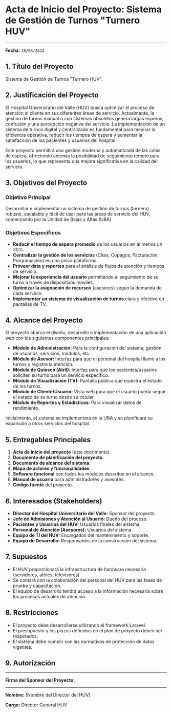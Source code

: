 # Acta de Inicio del Proyecto: Sistema de Gestión de Turnos "Turnero HUV"

---

**Fecha:** `20/06/2024`

## 1. Título del Proyecto
Sistema de Gestión de Turnos "Turnero HUV".

## 2. Justificación del Proyecto
El Hospital Universitario del Valle (HUV) busca optimizar el proceso de atención al cliente en sus diferentes áreas de servicio. Actualmente, la gestión de turnos manual o con sistemas obsoletos genera largas esperas, confusión y una percepción negativa del servicio. La implementación de un sistema de turnos digital y centralizado es fundamental para mejorar la eficiencia operativa, reducir los tiempos de espera y aumentar la satisfacción de los pacientes y usuarios del hospital.

Este proyecto permitirá una gestión moderna y automatizada de las colas de espera, ofreciendo además la posibilidad de seguimiento remoto para los usuarios, lo que representa una mejora significativa en la calidad del servicio.

## 3. Objetivos del Proyecto

### Objetivo Principal
Desarrollar e implementar un sistema de gestión de turnos (turnero) robusto, escalable y fácil de usar para las áreas de servicio del HUV, comenzando por la Unidad de Bajas y Altas (UBA).

### Objetivos Específicos
- **Reducir el tiempo de espera promedio** de los usuarios en al menos un 30%.
- **Centralizar la gestión de los servicios** (Citas, Copagos, Facturación, Programación) en una única plataforma.
- **Proveer data y reportes** para el análisis de flujos de atención y tiempos de servicio.
- **Mejorar la experiencia del usuario** permitiendo el seguimiento de su turno a través de dispositivos móviles.
- **Optimizar la asignación de recursos** (asesores) según la demanda de cada servicio.
- **Implementar un sistema de visualización de turnos** claro y efectivo en pantallas de TV.

## 4. Alcance del Proyecto
El proyecto abarca el diseño, desarrollo e implementación de una aplicación web con los siguientes componentes principales:
- **Módulo de Administración:** Para la configuración del sistema, gestión de usuarios, servicios, módulos, etc.
- **Módulo de Asesor:** Interfaz para que el personal del hospital llame a los turnos y registre la atención.
- **Módulo de Quiosco (Atril):** Interfaz para que los pacientes/usuarios soliciten su turno para un servicio específico.
- **Módulo de Visualización (TV):** Pantalla pública que muestra el estado de los turnos.
- **Módulo de Cliente/Usuario:** Vista web para que el usuario pueda seguir el estado de su turno desde su celular.
- **Módulo de Reportes y Estadísticas:** Para visualizar datos de rendimiento.

Inicialmente, el sistema se implementará en la UBA y se planificará su expansión a otros servicios del hospital.

## 5. Entregables Principales
1.  **Acta de inicio del proyecto** (este documento).
2.  **Documento de planificación del proyecto**.
3.  **Documento de alcance del sistema**.
4.  **Mapa de actores y funcionalidades**.
5.  **Software funcional** con todos los módulos descritos en el alcance.
6.  **Manual de usuario** para administradores y asesores.
7.  **Código fuente** del proyecto.

## 6. Interesados (Stakeholders)
-   **Director del Hospital Universitario del Valle:** Sponsor del proyecto.
-   **Jefe de Admisiones y Atención al Usuario:** Dueño del proceso.
-   **Pacientes y Usuarios del HUV:** Usuarios finales del sistema.
-   **Personal de Atención (Asesores):** Usuarios del sistema.
-   **Equipo de TI del HUV:** Encargados del mantenimiento y soporte.
-   **Equipo de Desarrollo:** Responsables de la construcción del sistema.

## 7. Supuestos
-   El HUV proporcionará la infraestructura de hardware necesaria (servidores, atriles, televisores).
-   Se contará con la colaboración del personal del HUV para las fases de prueba y capacitación.
-   El equipo de desarrollo tendrá acceso a la información necesaria sobre los procesos actuales de atención.

## 8. Restricciones
-   El proyecto debe desarrollarse utilizando el framework Laravel.
-   El presupuesto y los plazos definidos en el plan de proyecto deben ser respetados.
-   El sistema debe cumplir con las normativas de protección de datos vigentes.

## 9. Autorización

---
**Firma del Sponsor del Proyecto:**

_________________________

**Nombre:** [Nombre del Director del HUV]

**Cargo:** Director General HUV 